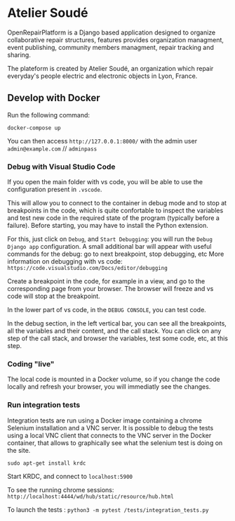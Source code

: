 # Atelier Soudé

OpenRepairPlatform is a Django based application designed to organize collaborative repair structures, features provides organization managment, event publishing, community members managment, repair tracking and sharing.

The plateform is created by Atelier Soudé, an organization which repair everyday's people electric and electronic objects in Lyon, France.


## Develop with Docker

Run the following command:

```
docker-compose up
```

You can then access `http://127.0.0.1:8000/` with the admin user `admin@example.com` // `adminpass`

### Debug with Visual Studio Code

If you open the main folder with vs code, you will be able to use the configuration present in `.vscode`.

This will allow you to connect to the container in debug mode and to stop at breakpoints in the code, which is quite confortable to inspect the variables and test new code in the required state of the program (typically before a failure).
Before starting, you may have to install the Python extension.

For this, just click on `Debug`, and `Start Debugging`: you will run the `Debug Django app` configuration. 
A small additional bar will appear with useful commands for the debug: go to next breakpoint, stop debugging, etc
More information on debugging with vs code: `https://code.visualstudio.com/Docs/editor/debugging`

Create a breakpoint in the code, for example in a view, and go to the corresponding page from your browser.
The browser will freeze and vs code will stop at the breakpoint.

In the lower part of vs code, in the `DEBUG CONSOLE`, you can test code.

In the debug section, in the left vertical bar, you can see all the breakpoints, all the variables and their content, and the call stack.
You can click on any step of the call stack, and browser the variables, test some code, etc, at this step.

### Coding "live"

The local code is mounted in a Docker volume, so if you change the code locally and refresh your browser, you will immediatly see the changes.

### Run integration tests

Integration tests are run using a Docker image containing a chrome Selenium installation and a VNC server.
It is possible to debug the tests using a local VNC client that connects to the VNC server in the Docker container, that allows to graphically see what the selenium test is doing on the site.

`sudo apt-get install krdc`

Start KRDC, and connect to `localhost:5900`

To see the running chrome sessions:
`http://localhost:4444/wd/hub/static/resource/hub.html`

To launch the tests :
`python3 -m pytest /tests/integration_tests.py`